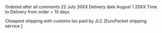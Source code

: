 Ordered after all comments 22 July 20XX
Delivery date August 1 20XX 
Time to Delivery from order = 10 days

Cheapest shipping with customs tax paid by JLC
[EuroPacket shipping service ]
